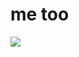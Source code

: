 <!--
id: 24114147404
link: http://tumblr.atmos.org/post/24114147404/me-too
slug: me-too
date: Wed May 30 2012 22:06:14 GMT-0700 (PDT)
publish: 2012-05-030
tags: 
title: me too
-->


me too
======

![](http://31.media.tumblr.com/tumblr_m4vfie7RT51qz4sngo1_500.jpg)

